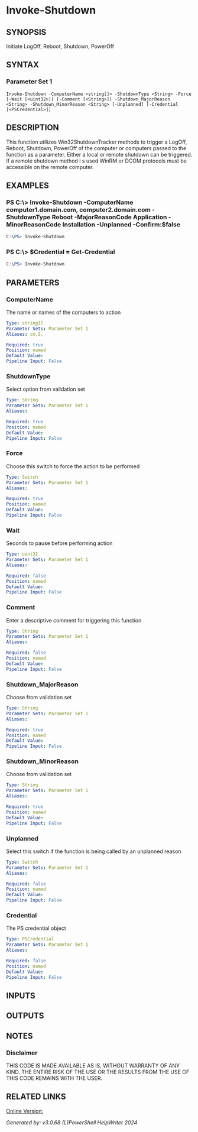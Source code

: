 ﻿# Invoke-Shutdown

## SYNOPSIS
Initiate LogOff, Reboot, Shutdown, PowerOff

## SYNTAX

### Parameter Set 1
```
Invoke-Shutdown -ComputerName <string[]> -ShutdownType <String> -Force [-Wait [<uint32>]] [-Comment [<String>]] -Shutdown_MajorReason <String> -Shutdown_MinorReason <String> [-Unplanned] [-Credential [<PSCredential>]]
```

## DESCRIPTION
This function utilizes Win32ShutdownTracker methods to trigger a LogOff, Reboot, Shutdown, PowerOff of the computer or computers passed to the function as a parameter. Either a local or remote shutdown can be triggered. If a remote shutdown method i s used WinRM or DCOM protocols must be accessible on the remote computer.

## EXAMPLES

### PS C:\\\> Invoke-Shutdown -ComputerName computer1.domain.com, computer2.domain.com -ShutdownType Reboot -MajorReasonCode Application -MinorReasonCode Installation -Unplanned -Confirm:$false

```powershell
C:\PS> Invoke-Shutdown
```

### PS C:\\\> $Credential = Get-Credential

```powershell
C:\PS> Invoke-Shutdown
```

## PARAMETERS

### ComputerName
The name or names of the computers to action

```yaml
Type: string[]
Parameter Sets: Parameter Set 1
Aliases: cn,S,

Required: true
Position: named
Default Value: 
Pipeline Input: False
```

### ShutdownType
Select option from validation set

```yaml
Type: String
Parameter Sets: Parameter Set 1
Aliases: 

Required: true
Position: named
Default Value: 
Pipeline Input: False
```

### Force
Choose this switch to force the action to be performed

```yaml
Type: Switch
Parameter Sets: Parameter Set 1
Aliases: 

Required: true
Position: named
Default Value: 
Pipeline Input: False
```

### Wait
Seconds to pause before performing action

```yaml
Type: uint32
Parameter Sets: Parameter Set 1
Aliases: 

Required: false
Position: named
Default Value: 
Pipeline Input: False
```

### Comment
Enter  a descriptive comment for triggering this function

```yaml
Type: String
Parameter Sets: Parameter Set 1
Aliases: 

Required: false
Position: named
Default Value: 
Pipeline Input: False
```

### Shutdown_MajorReason
Choose from validation set

```yaml
Type: String
Parameter Sets: Parameter Set 1
Aliases: 

Required: true
Position: named
Default Value: 
Pipeline Input: False
```

### Shutdown_MinorReason
Choose from validation set

```yaml
Type: String
Parameter Sets: Parameter Set 1
Aliases: 

Required: true
Position: named
Default Value: 
Pipeline Input: False
```

### Unplanned
Select this switch if the function is being called by an unplanned reason

```yaml
Type: Switch
Parameter Sets: Parameter Set 1
Aliases: 

Required: false
Position: named
Default Value: 
Pipeline Input: False
```

### Credential
The PS credential object

```yaml
Type: PSCredential
Parameter Sets: Parameter Set 1
Aliases: 

Required: false
Position: named
Default Value: 
Pipeline Input: False
```

## INPUTS

## OUTPUTS

## NOTES

### Disclaimer
THIS CODE IS MADE AVAILABLE AS IS, WITHOUT WARRANTY OF ANY KIND. THE ENTIRE RISK OF THE USE OR THE RESULTS FROM THE USE OF THIS CODE REMAINS WITH THE USER.

## RELATED LINKS

[Online Version:](https://learn.microsoft.com/en-us/windows/win32/cimwin32prov/win32shutdowntracker-method-in-class-win32-operatingsystem)


*Generated by: v3.0.68 (L)PowerShell HelpWriter 2024*
